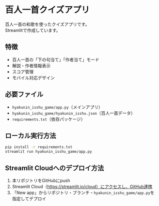 # 百人一首クイズアプリ

百人一首の和歌を使ったクイズアプリです。  
Streamlitで作成しています。

## 特徴
- 百人一首の「下の句当て」「作者当て」モード
- 解説・作者情報表示
- スコア管理
- モバイル対応デザイン

## 必要ファイル
- `hyakunin_isshu_game/app.py`（メインアプリ）
- `hyakunin_isshu_game/hyakunin_isshu.json`（百人一首データ）
- `requirements.txt`（依存パッケージ）

## ローカル実行方法

```bash
pip install -r requirements.txt
streamlit run hyakunin_isshu_game/app.py
```

## Streamlit Cloudへのデプロイ方法

1. 本リポジトリをGitHubにpush
2. Streamlit Cloud（https://streamlit.io/cloud）にアクセスし、GitHub連携
3. 「New app」からリポジトリ・ブランチ・`hyakunin_isshu_game/app.py`を指定してデプロイ

